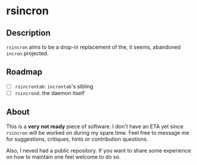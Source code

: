 # rsincron
## Description
`rsincron` aims to be a drop-in replacement of the, it seems, abandoned
`incron` projected. 

## Roadmap
- [ ] `rsincrontab`: `incrontab`'s sibling
- [ ] `rsincrond`: the daemon itself

## About
This is a **very not ready** piece of software. I don't have an ETA yet since
`rsincron` will be worked on during my spare time. Feel free to message me
for suggestions, critiques, hints or contribution questions.

Also, I neved had a public repository. If you want to share some experience
on how to maintain one feel welcome to do so.
